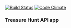 [![Build Status](https://travis-ci.org/advishnuprasad/th_api.svg?branch=master)](https://travis-ci.org/advishnuprasad/th_api)
[![Code Climate](https://codeclimate.com/github/advishnuprasad/th_api/badges/gpa.svg)](https://codeclimate.com/github/advishnuprasad/th_api)

### Treasure Hunt API app ###
